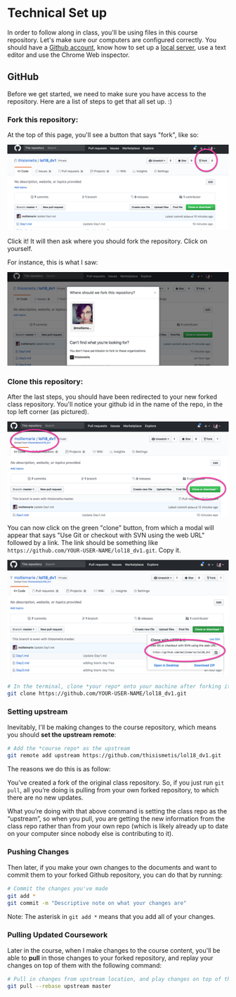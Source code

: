  # Technical Set up
 
 In order to follow along in class, you'll be using files in this course repository. Let's make sure our computers are configured correctly. You should have a [Github account](https://github.com), know how to set up a [local server](https://github.com/thisismetis/chi17_dataviz1/blob/master/local_server.md), use a text editor and use the Chrome Web inspector. 
 
 
  ## GitHub
 Before we get started, we need to make sure you have access to the repository. Here are a list of steps to get that all set up. :) 

### Fork this repository:

At the top of this page, you'll see a button that says "fork", like so:

![git setup](imgs/git_setup1.png)

Click it! It will then ask where you should fork the repository. Click on yourself. 

For instance, this is what I saw:

![git setup](imgs/git_setup2.png)

### Clone this repository:
 
After the last steps, you should have been redirected to your new forked class repository. You'll notice your github id in the name of the repo, in the top left corner (as pictured). 

![git setup](imgs/git_setup3.png)

You can now click on the green "clone" button, from which a modal will appear that says "Use Git or checkout with SVN using the web URL" followed by a link. The link should be something like `https://github.com/YOUR-USER-NAME/lol18_dv1.git`. Copy it.

![git setup](imgs/git_setup4.png)

 ```bash
 # In the terminal, clone *your repo* onto your machine after forking it
git clone https://github.com/YOUR-USER-NAME/lol18_dv1.git
 ```
 
### Setting upstream

Inevitably, I'll be making changes to the course repository, which means you should **set the upstream remote**:

 ```bash
 # Add the *course repo* as the upstream
git remote add upstream https://github.com/thisismetis/lol18_dv1.git
 ```
 
The reasons we do this is as follow: 

You’ve created a fork of the original class repository. So, if you just run `git pull`, all you’re doing is pulling from your own forked repository, to which there are no new updates.

What you’re doing with that above command is setting the class repo as the “upstream”, so when you pull, you are getting the new information from the class repo rather than from your own repo (which is likely already up to date on your computer since nobody else is contributing to it).
 
### Pushing Changes

Then later, if you make your own changes to the documents and want to commit them to your forked Github repository, you can do that by running:

 ```bash
# Commit the changes you've made
git add *
git commit -m "Descriptive note on what your changes are" 
```

Note: The asterisk in `git add *` means that you add all of your changes. 

### Pulling Updated Coursework

Later in the course, when I make changes to the course content, you'll be able to **pull** in those changes to your forked repository, and replay your changes on top of them with the following command:

 ```bash
# Pull in changes from upstream location, and play changes on top of them
git pull --rebase upstream master
```
